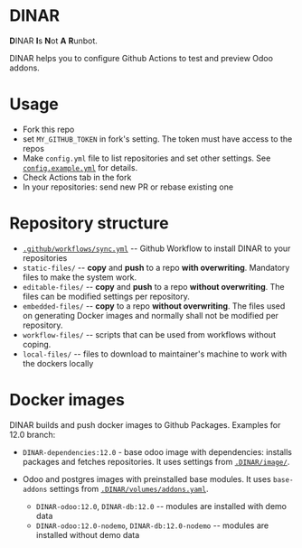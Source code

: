 # DINAR

**D**INAR **I**s **N**ot **A** **R**unbot.

DINAR helps you to configure Github Actions to test and preview Odoo addons.

# Usage

* Fork this repo
* set `MY_GITHUB_TOKEN` in fork's setting. The token must have access to the repos
* Make `config.yml` file to list repositories and set other settings. See [`config.example.yml`](config.example.yml) for details.
* Check Actions tab in the fork
* In your repositories: send new PR or rebase existing one

# Repository structure

* [`.github/workflows/sync.yml`](.github/workflows/sync.yml) -- Github Workflow to install DINAR to your repositories
* `static-files/` -- **copy** and **push** to a repo **with overwriting**. Mandatory files to make the system work.
* `editable-files/` -- **copy** and **push** to a repo **without overwriting**. The files can be modified settings per repository.
* `embedded-files/` -- **copy** to a repo **without overwriting**. The files used on generating Docker images and normally shall not be modified per repository.
* `workflow-files/` -- scripts that can be used from workflows without coping.
* `local-files/` -- files to download to maintainer's machine to work with the dockers locally

# Docker images

DINAR builds and push docker images to Github Packages. Examples for 12.0 branch:

* `DINAR-dependencies:12.0` - base odoo image with dependencies: installs packages and fetches repositories. It uses settings from [`.DINAR/image/`](editable-files/.DINAR/image/dependencies/).
* Odoo and postgres images with preinstalled base modules. It uses `base-addons` settings from [`.DINAR/volumes/addons.yaml`](editable-files/.DINAR/volumes/addons.yaml). 

  * `DINAR-odoo:12.0`, `DINAR-db:12.0` -- modules are installed with demo data
  * `DINAR-odoo:12.0-nodemo`, `DINAR-db:12.0-nodemo` -- modules are installed without demo data 
